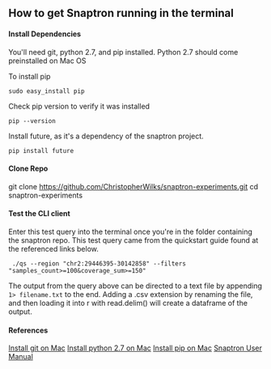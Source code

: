 ## How to get Snaptron running in the terminal

#### Install Dependencies
You'll need git, python 2.7, and pip installed. Python 2.7 should come preinstalled on Mac OS

To install pip
```
sudo easy_install pip
```
Check pip version to verify it was installed
```
pip --version
```
Install future, as it's a dependency of the snaptron project.
```
pip install future
```

#### Clone Repo
git clone https://github.com/ChristopherWilks/snaptron-experiments.git
cd snaptron-experiments

#### Test the CLI client
Enter this test query into the terminal once you're in the folder containing the snaptron repo.
This test query came from the quickstart guide found at the referenced links below.

```
 ./qs --region "chr2:29446395-30142858" --filters "samples_count>=100&coverage_sum>=150" 
```
The output from the query above can be directed to a text file by appending `1> filename.txt` to the end.
Adding a .csv extension by renaming the file, and then loading it into r with read.delim() will create a dataframe of the output.
#### References
[Install git on Mac](https://git-scm.com/book/en/v2/Getting-Started-Installing-Git)
[Install python 2.7 on Mac](https://docs.python-guide.org/starting/install/osx/)
[Install pip on Mac](https://ahmadawais.com/install-pip-macos-os-x-python/) 
[Snaptron User Manual](http://snaptron.cs.jhu.edu/client.html)